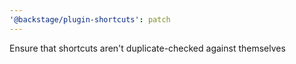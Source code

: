 ```yaml
---
'@backstage/plugin-shortcuts': patch
---
```


Ensure that shortcuts aren't duplicate-checked against themselves
